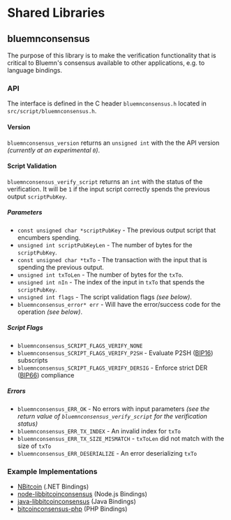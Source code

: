 Shared Libraries
================

## bluemnconsensus

The purpose of this library is to make the verification functionality that is critical to Bluemn's consensus available to other applications, e.g. to language bindings.

### API

The interface is defined in the C header `bluemnconsensus.h` located in  `src/script/bluemnconsensus.h`.

#### Version

`bluemnconsensus_version` returns an `unsigned int` with the the API version *(currently at an experimental `0`)*.

#### Script Validation

`bluemnconsensus_verify_script` returns an `int` with the status of the verification. It will be `1` if the input script correctly spends the previous output `scriptPubKey`.

##### Parameters
- `const unsigned char *scriptPubKey` - The previous output script that encumbers spending.
- `unsigned int scriptPubKeyLen` - The number of bytes for the `scriptPubKey`.
- `const unsigned char *txTo` - The transaction with the input that is spending the previous output.
- `unsigned int txToLen` - The number of bytes for the `txTo`.
- `unsigned int nIn` - The index of the input in `txTo` that spends the `scriptPubKey`.
- `unsigned int flags` - The script validation flags *(see below)*.
- `bluemnconsensus_error* err` - Will have the error/success code for the operation *(see below)*.

##### Script Flags
- `bluemnconsensus_SCRIPT_FLAGS_VERIFY_NONE`
- `bluemnconsensus_SCRIPT_FLAGS_VERIFY_P2SH` - Evaluate P2SH ([BIP16](https://github.com/bitcoin/bips/blob/master/bip-0016.mediawiki)) subscripts
- `bluemnconsensus_SCRIPT_FLAGS_VERIFY_DERSIG` - Enforce strict DER ([BIP66](https://github.com/bitcoin/bips/blob/master/bip-0066.mediawiki)) compliance

##### Errors
- `bluemnconsensus_ERR_OK` - No errors with input parameters *(see the return value of `bluemnconsensus_verify_script` for the verification status)*
- `bluemnconsensus_ERR_TX_INDEX` - An invalid index for `txTo`
- `bluemnconsensus_ERR_TX_SIZE_MISMATCH` - `txToLen` did not match with the size of `txTo`
- `bluemnconsensus_ERR_DESERIALIZE` - An error deserializing `txTo`

### Example Implementations
- [NBitcoin](https://github.com/NicolasDorier/NBitcoin/blob/master/NBitcoin/Script.cs#L814) (.NET Bindings)
- [node-libbitcoinconsensus](https://github.com/bitpay/node-libbitcoinconsensus) (Node.js Bindings)
- [java-libbitcoinconsensus](https://github.com/dexX7/java-libbitcoinconsensus) (Java Bindings)
- [bitcoinconsensus-php](https://github.com/Bit-Wasp/bitcoinconsensus-php) (PHP Bindings)
